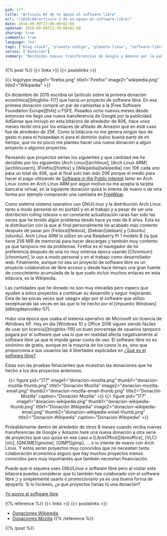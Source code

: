 ```yaml
---
pid: 177
title: "Artículo #2 de Yo apoyo al software libre"
url: "/2016/09/articulo-2-de-yo-apoyo-al-software-libre/"
date: 2016-09-09T13:00:00+02:00
updated: 2016-09-09T23:30:00+02:00
sharing: true
comments: true
language: "es"
tags: ["blog-stack", "planeta-codigo", "planeta-linux", "software-libre"]
series: ["donacion"]
summary: "Recibidas nuevas transferencias de Google y Amazon por la publicidad AdSense y los enlaces de afiliado respectivamente que incluyo en esta bitácora he realizado unas pequeñas nuevas donaciones económicas a varios proyectos de software libre que uso habitualmente."
---
```


{{% post %}}
{{< links >}}
{{< postslinks >}}

{{< logotype image1="firefox.png" title1="Firefox" image2="wikipedia.png" title2="Wikipedia" >}}

En diciembre de 2015 escribía un [artículo sobre la primera donación económica][blogbitix-117] que hacía un proyecto de software libre. En esa primera donación compré un par de camisetas a la [Free Software Foundation Europe][fsfe] o FSFE. Pasados ocho nuevos meses desde entonces me llegó una nueva transferencia de Google por la publicidad AdSense que incluyo en esta bitácora de alrededor de 80€, hace unos meses recibí otra por los enlaces de afiliado de Amazon que en este caso fue de alrededor de 25€. Como la bitácora no me genera ningún tipo de gasto ni para el hospedaje ni para el dominio (salvo buena parte de mi tiempo, que no es poco) me planteo hacer una nueva donación a algún proyecto o algunos proyectos.

Pensando que proyectos serían los siguientes y que cantidad me he decidido por los siguientes [Arch Linux][archlinux], [Arch Linux ARM][archlinuxarm], [Firefox][firefox] y [Wikipedia][wikipedia] con 10€ cada uno para un total de 40€, que al final solo han sido 20€ porque el medio para hacer el pago utilizando de [Software in the Public Interest](http://spi-inc.org/) tanto en Arch Linux como en Arch Linux ARM por algún motivo no me acepta la tarjeta bancaria virtual, en la siguiente donación quizá lo intente de nuevo o de otra forma por ejemplo comprando una camiseta en [FreeWear](https://www.freewear.org/?page=list_items&org=Archlinux).

Como sistema sistema operativo uso GNU/Linux y la distribución Arch Linux tanto a modo personal en mi portátil y en el trabajo y a pesar de ser una distribición _rolling release_ o en constante actualización raras han sido las veces que he tenido algún problema desde hace ya más de 6 años. Esta es la distribución con la que al final personalmente he acabado más contento después de pasar por [Fedora][fedora], [Debian][debian] y [Ubuntu][ubuntu]. Arch Linux ARM lo utilizo en una Raspberry Pi 1 modelo B (la que tiene 256 MiB de memoria) para hacer descargas y también muy contento ya que tampoco me da problemas. Firefox es el navegador de mi preferencia después de una no muy extensa época usando [Chromium][chromium], lo uso a modo personal y en el trabajo como desarrollador web. Finalmente, aunque no sea un proyecto de software libre es un proyecto colaborativo de libre acceso y desde hace tiempo una gran fuente de conocimiento acumulada de la que suelo incluir muchos enlaces en esta bitácora, es la Wikipedia.

Las cantidades que he donado no son muy elevadas pero espero que ayuden a estos proyectos a continuar su desarrollo y seguir mejorando. Esta de las pocas veces que «pago» algo por el software que utilizo exceptuando las veces en las que lo he hecho por el [impuesto Windows][elblogdepicodev-57].

Hubo una época que usaba el sistema operativo de Microsoft sin licencia de Windows XP. Hoy en día [Windows 10 y Office 2016 siguen siendo fáciles de usar sin licencia][blogbitix-119] un buen porcentaje de usuarios tampoco pagará por el software que usa lo que en realidad afecta negativamente al software libre ya que le impide ganar cuota de uso. El software libre no es sinónimo de gratis, aunque en la mayoría de los casos lo es, sino que proporciona a sus usuarios las 4 libertades explicadas en [¿Qué es el software libre?](https://www.gnu.org/philosophy/free-sw.es.html).

Estas son las pruebas fehacientes que muestran las donaciones que he hecho a los dos proyectos anteriores.

<div class="media" style="text-align: center;">
    {{< figure pid="177"
        image1="donacion-mozilla.png" thumb1="donacion-mozilla-thumb.png" title1="Donación Mozilla"
        image2="donacion-mozilla-email.png" thumb2="donacion-mozilla-email-thumb.png" title2="Donación Mozilla"
        caption="Donación Mozilla" >}}
    {{< figure pid="177"
        image1="donacion-wikipedia.png" thumb1="donacion-wikipedia-thumb.png" title1="Donación Wikipedia"
        image2="donacion-wikipedia-email.png" thumb2="donacion-wikipedia-email-thumb.png" title2="Donación Wikipedia"
        caption="Donación Wikipedia" >}}
</div>

Probablemente dentro de alrededor de otros 8 meses cuando reciba nuevas transferencias de Google y Amazon haré una nueva donación a otra serie de proyectos que uso quizá en ese caso a [LibreOffice][libreoffice], [VLC][vlc], [GNOME][gnome], [GIMP][gimp], ... o lo intente de nuevo con Arch Linux. Y estos serán proyectos muy conocidos que no necesiten tanta colaboración económica seguro que hay muchos proyectos menos conocidos pero muy importantes que también necesitan financiación.

Puede que ni siquiera uses GNU/Linux o software libre pero al visitar esta bitácora puedes considerar que tú también has colaborado con el software libre ;) y simplemente usarlo o promocionarlo ya es una buena forma de apoyarlo. Si lo hicieses, ¿a que proyectos harías tú una donación?

[Yo apoyo al software libre](http://www.gnu.org/)

{{% reference %}}
{{< links >}}
{{< postslinks >}}
* [Donaciones Wikipedia](https://wikimediafoundation.org/wiki/Donaciones)
* [Donaciones Mozilla](https://wiki.mozilla.org/Donate)
{{% /reference %}}

{{% /post %}}
